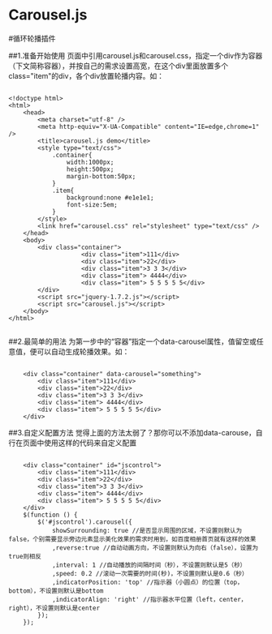 Carousel.js
===========

#循环轮播插件


##1.准备开始使用
页面中引用carousel.js和carousel.css，指定一个div作为容器（下文简称容器），并按自己的需求设置高宽，在这个div里面放置多个class="item"的div，各个div放置轮播内容。如：
<pre><code>
&lt;!doctype html&gt;
&lt;html&gt;
    &lt;head&gt;
        &lt;meta charset="utf-8" /&gt;
        &lt;meta http-equiv="X-UA-Compatible" content="IE=edge,chrome=1" /&gt;
        &lt;title&gt;carousel.js demo&lt;/title&gt;
        &lt;style type="text/css"&gt;
            .container{
                width:1000px;
                height:500px;
                margin-bottom:50px;
            }
            .item{
                background:none #e1e1e1;
                font-size:5em;
            }
        &lt;/style&gt;
        &lt;link href="carousel.css" rel="stylesheet" type="text/css" /&gt;
    &lt;/head&gt;
    &lt;body&gt;
        &lt;div class="container"&gt;
                    &lt;div class="item"&gt;111&lt;/div&gt;
                    &lt;div class="item"&gt;22&lt;/div&gt;
                    &lt;div class="item"&gt;3 3 3&lt;/div&gt;
                    &lt;div class="item"&gt; 4444&lt;/div&gt;
                    &lt;div class="item"&gt; 5 5 5 5 5&lt;/div&gt;
        &lt;/div&gt;
        &lt;script src="jquery-1.7.2.js"&gt;&lt;/script&gt;
        &lt;script src="carousel.js"&gt;&lt;/script&gt;
    &lt;/body&gt;
&lt;/html&gt;

</code></pre>

##2.最简单的用法
为第一步中的“容器”指定一个data-carousel属性，值留空或任意值，便可以自动生成轮播效果。如：
<pre><code>
    &lt;div class="container" data-carousel="something"&gt;
        &lt;div class="item"&gt;111&lt;/div&gt;
        &lt;div class="item"&gt;22&lt;/div&gt;
        &lt;div class="item"&gt;3 3 3&lt;/div&gt;
        &lt;div class="item"&gt; 4444&lt;/div&gt;
        &lt;div class="item"&gt; 5 5 5 5 5&lt;/div&gt;
    &lt;/div&gt;
</code></pre>

##3.自定义配置方法
觉得上面的方法太弱了？那你可以不添加data-carouse，自行在页面中使用这样的代码来自定义配置
<pre><code>
    &lt;div class="container" id="jscontrol"&gt;
        &lt;div class="item"&gt;111&lt;/div&gt;
        &lt;div class="item"&gt;22&lt;/div&gt;
        &lt;div class="item"&gt;3 3 3&lt;/div&gt;
        &lt;div class="item"&gt; 4444&lt;/div&gt;
        &lt;div class="item"&gt; 5 5 5 5 5&lt;/div&gt;
    &lt;/div&gt;
    $(function () {
        $('#jscontrol').carousel({
            showSurrounding: true //是否显示周围的区域，不设置则默认为false，个别需要显示旁边元素显示美化效果的需求时用到，如百度相册首页就有这样的效果
            ,reverse:true //自动动画方向，不设置则默认为向右（false），设置为true则相反
            ,interval: 1 //自动播放的间隔时间（秒），不设置则默认是5（秒）
            ,speed: 0.2 //滚动一次需要的时间(秒)，不设置则默认是0.6（秒）
            ,indicatorPosition: 'top' //指示器（小圆点）的位置（top，bottom），不设置则默认是bottom
            ,indicatorAlign: 'right' //指示器水平位置（left，center，right），不设置则默认是center
        });
    });
</code></pre>
